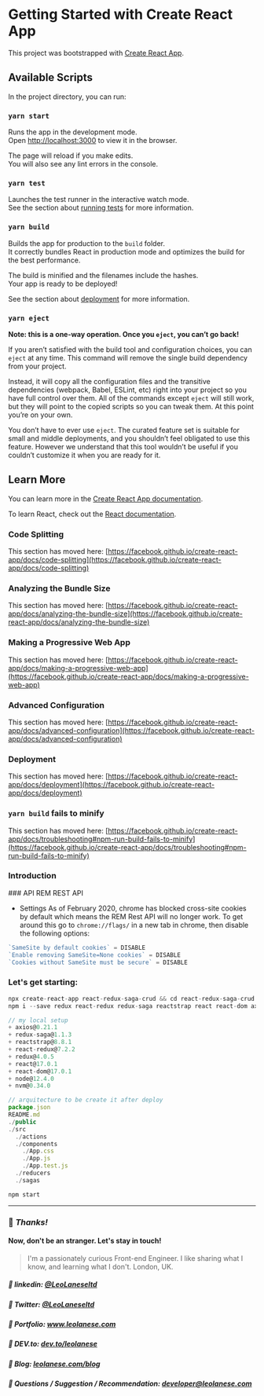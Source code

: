 # Getting Started with Create React App

This project was bootstrapped with [Create React App](https://github.com/facebook/create-react-app).

## Available Scripts

In the project directory, you can run:

### `yarn start`

Runs the app in the development mode.\
Open [http://localhost:3000](http://localhost:3000) to view it in the browser.

The page will reload if you make edits.\
You will also see any lint errors in the console.

### `yarn test`

Launches the test runner in the interactive watch mode.\
See the section about [running tests](https://facebook.github.io/create-react-app/docs/running-tests) for more information.

### `yarn build`

Builds the app for production to the `build` folder.\
It correctly bundles React in production mode and optimizes the build for the best performance.

The build is minified and the filenames include the hashes.\
Your app is ready to be deployed!

See the section about [deployment](https://facebook.github.io/create-react-app/docs/deployment) for more information.

### `yarn eject`

**Note: this is a one-way operation. Once you `eject`, you can’t go back!**

If you aren’t satisfied with the build tool and configuration choices, you can `eject` at any time. This command will remove the single build dependency from your project.

Instead, it will copy all the configuration files and the transitive dependencies (webpack, Babel, ESLint, etc) right into your project so you have full control over them. All of the commands except `eject` will still work, but they will point to the copied scripts so you can tweak them. At this point you’re on your own.

You don’t have to ever use `eject`. The curated feature set is suitable for small and middle deployments, and you shouldn’t feel obligated to use this feature. However we understand that this tool wouldn’t be useful if you couldn’t customize it when you are ready for it.

## Learn More

You can learn more in the [Create React App documentation](https://facebook.github.io/create-react-app/docs/getting-started).

To learn React, check out the [React documentation](https://reactjs.org/).

### Code Splitting

This section has moved here: [https://facebook.github.io/create-react-app/docs/code-splitting](https://facebook.github.io/create-react-app/docs/code-splitting)

### Analyzing the Bundle Size

This section has moved here: [https://facebook.github.io/create-react-app/docs/analyzing-the-bundle-size](https://facebook.github.io/create-react-app/docs/analyzing-the-bundle-size)

### Making a Progressive Web App

This section has moved here: [https://facebook.github.io/create-react-app/docs/making-a-progressive-web-app](https://facebook.github.io/create-react-app/docs/making-a-progressive-web-app)

### Advanced Configuration

This section has moved here: [https://facebook.github.io/create-react-app/docs/advanced-configuration](https://facebook.github.io/create-react-app/docs/advanced-configuration)

### Deployment

This section has moved here: [https://facebook.github.io/create-react-app/docs/deployment](https://facebook.github.io/create-react-app/docs/deployment)

### `yarn build` fails to minify

This section has moved here: [https://facebook.github.io/create-react-app/docs/troubleshooting#npm-run-build-fails-to-minify](https://facebook.github.io/create-react-app/docs/troubleshooting#npm-run-build-fails-to-minify)


### Introduction

### API
REM REST API

* Settings
As of February 2020, chrome has blocked cross-site cookies by default which means the REM Rest API will no longer work. To get around this go to `chrome://flags/` in a new tab in chrome, then disable the following options:

```js
`SameSite by default cookies` = DISABLE
`Enable removing SameSite=None cookies` = DISABLE
`Cookies without SameSite must be secure` = DISABLE
```

### Let's get starting:
```js
npx create-react-app react-redux-saga-crud && cd react-redux-saga-crud
npm i --save redux react-redux redux-saga reactstrap react react-dom axios
```

```js
// my local setup
+ axios@0.21.1
+ redux-saga@1.1.3
+ reactstrap@8.8.1
+ react-redux@7.2.2
+ redux@4.0.5
+ react@17.0.1
+ react-dom@17.0.1
+ node@12.4.0
+ nvm@0.34.0
```


```js
// arquitecture to be create it after deploy
package.json
README.md
./public
./src
  ./actions
  ./components
    ./App.css
    ./App.js
    ./App.test.js
  ./reducers
  ./sagas
```

```js
npm start
```

---
### :100: <i>Thanks!</i>
#### Now, don't be an stranger. Let's stay in touch!

> I'm a passionately curious Front-end Engineer. I like sharing what I know, and learning what I don't. London, UK.

##### :radio_button: linkedin: <a href="https://www.linkedin.com/in/leolanese/" target="_blank">@LeoLaneseltd</a>
##### :radio_button: Twitter: <a href="https://twitter.com/LeoLaneseltd" target="_blank">@LeoLaneseltd</a>
##### :radio_button: Portfolio: <a href="https://www.leolanese.com" target="_blank">www.leolanese.com</a>
##### :radio_button: DEV.to: <a href="https://www.dev.to/leolanese" target="_blank">dev.to/leolanese</a>
##### :radio_button: Blog: <a href="https://www.leolanese.com/blog" target="_blank">leolanese.com/blog</a>
##### :radio_button: Questions / Suggestion / Recommendation: developer@leolanese.com
